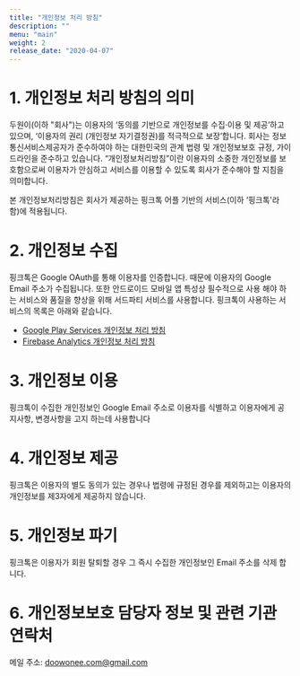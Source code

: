 ```yaml
---
title: "개인정보 처리 방침"
description: ""
menu: "main"
weight: 2
release_date: "2020-04-07"
---
```


# 1. 개인정보 처리 방침의 의미
두원이(이하 "회사")는 이용자의 ‘동의를 기반으로 개인정보를 수집·이용 및 제공’하고 있으며, ‘이용자의 권리 (개인정보 자기결정권)를 적극적으로 보장’합니다. 회사는 정보통신서비스제공자가 준수하여야 하는 대한민국의 관계 법령 및 개인정보보호 규정, 가이드라인을 준수하고 있습니다. “개인정보처리방침”이란 이용자의 소중한 개인정보를 보호함으로써 이용자가 안심하고 서비스를 이용할 수 있도록 회사가 준수해야 할 지침을 의미합니다.

본 개인정보처리방침은 회사가 제공하는 핑크톡 어플 기반의 서비스(이하 ‘핑크톡'라 함)에 적용됩니다. 

# 2. 개인정보 수집
핑크톡은 Google OAuth를 통해 이용자를 인증합니다. 때문에 이용자의 Google Email 주소가 수집됩니다. 또한 안드로이드 모바일 앱 특성상 필수적으로 사용 해야 하는 서비스와 품질을 향상을 위해 서드파티 서비스를 사용합니다. 핑크톡이 사용하는 서비스의 목록은 아래와 같습니다.

- [Google Play Services 개인정보 처리 방침](https://policies.google.com/privacy)
- [Firebase Analytics 개인정보 처리 방침](https://firebase.google.com/support/privacy)

# 3. 개인정보 이용
핑크톡이 수집한 개인정보인 Google Email 주소로 이용자를 식별하고 이용자에게 공지사항, 변경사항을 고지 하는데 사용합니다

# 4. 개인정보 제공
핑크톡은 이용자의 별도 동의가 있는 경우나 법령에 규정된 경우를 제외하고는 이용자의 개인정보를 제3자에게 제공하지 않습니다.

# 5. 개인정보 파기
핑크톡은 이용자가 회원 탈퇴할 경우 그 즉시 수집한 개인정보인 Email 주소를 삭제 합니다.

# 6. 개인정보보호 담당자 정보 및 관련 기관 연락처
메일 주소: doowonee.com@gmail.com